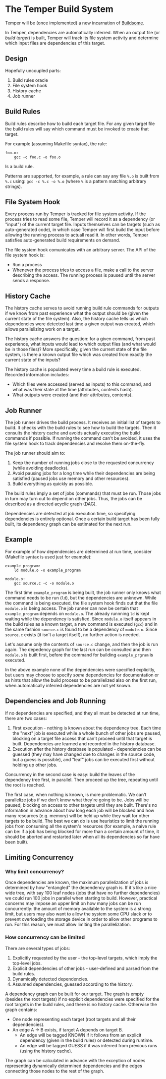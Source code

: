 # The Temper Build System

Temper will be (once implemented) a new incarnation of [Buildsome](https://github.com/buildsome/buildsome).

In Temper, dependencies are automatically inferred. When an output file (or *build target*) is built, Temper will track
its file system activity and determine which input files are dependencies of this target.

## Design

Hopefully uncoupled parts:

1. Build rules oracle
2. File system hook
3. History cache
4. Job runner


## Build Rules

Build rules describe how to build each target file. For any given target file the build rules will say which command
must be invoked to create that target.

For example (assuming Makefile syntax), the rule:

    foo.o:
        gcc -c foo.c -o foo.o

Is a build rule.

Patterns are supported, for example, a rule can say any file `%.o` is built from `%.c` using: `gcc -c %.c -o %.o` (where
`%` is a pattern matching arbitrary strings).

## File System Hook

Every process run by Temper is tracked for file system activity. If the process tries to read some file, Temper will
record it as a dependency (or "input") of the current target file. Inputs themselves can be targets (such as
auto-generated code), in which case Temper will first build the input before allowing the running process to actuall
read it. In other words, Temper satisfies auto-generated build requirements on demand.

The file system hook comunicates with an arbitrary server. The API of the file system hook is:

- Run a process
- Whenever the process tries to access a file, make a call to the server describing the access.
  The running process is paused until the server sends a response.

## History Cache

The history cache serves to avoid running build rule commands for outputs if we know from past experience what the
output should be (given the current state of the file system). Also, the history cache tells us which dependencies were
detected last time a given output was created, which allows parallelizing work on a target.

The history cache answers the question: for a given command, from past experience, what inputs would lead to which
output files (and what would be in those files)? More specifically, given the current state of the file system, is there
a known output file which was created from exactly the current state of the inputs?

The history cache is populated every time a build rule is executed. Recorded information includes:

- Which files were accessed (served as inputs) to this command, and what was their state at the time (attributes,
  contents hash).
- What outputs were created (and their attributes, contents).


## Job Runner

The job runner drives the build process. It receives an initial list of targets to build. It checks with the build rules
to see how to build the targets. Then it consults the history cache and avoids actually executing the build commands if
possible. If running the command can't be avoided, it uses the file system hook to track dependencies and resolve them
on-the-fly.

The job runner should aim to:

1. Keep the number of running jobs close to the requested concurrency (while avoiding deadlocks).
2. Avoid pausing jobs for a long time while their dependencies are being satisfied (paused jobs use memory and other
   resources).
3. Build everything as quickly as possible.

The build rules imply a set of jobs (commands) that must be run. Those jobs in turn may turn out to depend on other
jobs. Thus, the jobs can be described as a directed acyclic graph (DAG).

Dependencies are detected at job execution time, so specifying dependencies is entirely optional. Once a certain build
target has been fully built, its dependency graph can be estimated for the next run.

## Example

For example of how dependencies are determined at run time, consider (Makefile syntax is used just for example):

    example_program:
        ld module.o -o example_program

    module.o:
        gcc source.c -c -o module.o

The first time `example_program` is being built, the job runner only knows what command needs to be run (`ld`), but the
dependencies are unknown. While the command is being executed, the file system hook finds out that the file `module.o`
is being access. The job runner can now be certain that `example_program` depends on `module.o`. The already runnning
`ld` is kept waiting while the dependency is satisfied. Since `module.o` itself appears in the build rules as a known
target, a new command is executed (`gcc`) and in the same fashion `source.c` is found to be a dependency of
`module.o`. Since `source.c` exists (it isn't a target itself), no further action is needed.

Let's assume only the contents of `source.c` change, and then the job is run again. The depedency graph for the last run
can be consulted and then `module.o` is built first, before the command for building `example_prgram` is executed.

In the above example none of the dependencies were specified explicitly, but users may choose to specify *some*
dependencies for documentation or as hints that allow the build process to be parallelized also on the first run, when
automatically inferred dependencies are not yet known.

## Dependencies and Job Running

If no dependencies are specified, and they all must be detected at run time, there are two cases:

1. First execution - nothing is known about the dependency tree. Each time the "next" job is executed while a whole
   bunch of other jobs are paused, blocking on a target file access that can't proceed until that target is
   built. Dependencies are learned and recorded in the history database.
2. Execution after the history database is populated - dependencies can be guessed (they may have changed due to changes
   in the source code, but a guess is possible), and "leaf" jobs can be executed first without holding up other jobs.

Concurrency in the second case is easy: build the leaves of the dependency tree first, in parallel. Then proceed up
the tree, repeating until the root is reached.

The first case, when nothing is known, is more problematic. We can't parallelize jobs if we don't know what they're
going to be. Jobs will be paused, blocking on access to other targets until they are built. There's no information in
advance about how long each job will be blocked and how many resources (e.g. memory) will be held up while they wait for
other targets to be build. The best we can do is use heuristics to limit the running jobs from consuming all the
system's resources (for example, a naive rule can be: if a job has being blocked for more than a certain amount of time,
it should be aborted and restarted later when all its dependencies so far have been built).

## Limiting Concurrency

### Why limit concurrency?

Once dependencies are known, the maximum parallelization of jobs is determined by how "entangled" the dependency graph
is.  If it's like a nice wide tree, with say 100 leaf nodes (jobs that have no further dependencies) we could run 100
jobs in parallel when starting to build. However, practical concerns may impose an upper limit on how many jobs can be
run concurrently: the amount of memory available to the system is a strong limit, but users may also want to allow the
system some CPU slack or to prevent overloading the storage device in order to allow other programs to run. For this
reason, we must allow limiting the parallelization.

### How concurrency can be limited

There are several types of jobs:

1. Explicitly requested by the user - the top-level targets, which imply the top-level jobs.
2. Explicit dependencies of other jobs - user-defined and parsed from the build rules.
3. Dynamically detected dependencies.
4. Assumed dependencies, guessed according to the history.

A dependency graph can be built for our target. The graph is empty (besides the root targets) if no explicit
dependencies were specified for the root targets in the build rules, and there is no history cache. Otherwise the graph
contains:

* One node representing each target (root targets and all their dependencies).
* An edge A -> B exists, if target A depends on target B.
  - An edge will be tagged KNOWN if it follows from an explicit dependency (given in the build rules) or detected during
    runtime.
  - An edge will be tagged GUESS if it was inferred from previous runs (using the history cache).

The graph can be calculated in advance with the exception of nodes representing dynamically determined dependencies and
the edges connecting those nodes to the rest of the graph.
